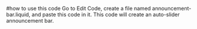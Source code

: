 #how to use this code
 Go to Edit Code, create a file named announcement-bar.liquid, and paste this code in it. This code will create an auto-slider announcement bar.
